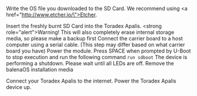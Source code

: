 Write the OS file you downloaded to the SD Card. We recommend using <a href=\"http://www.etcher.io/\">Etcher</a>.

Insert the freshly burnt SD Card into the Toradex Apalis.
<strong role=\"alert\">Warning!</strong> This will also completely erase internal storage media, so please make a backup first
Connect the carrier board to a host computer using a serial cable. (This step may differ based on what carrier board you have)
Power the module. Press SPACE when prompted by U-Boot to stop execution and run the following command `run sdboot`
The device is performing a shutdown. Please wait until all LEDs are off.
Remove the balenaOS installation media

Connect your Toradex Apalis to the internet. Power the Toradex Apalis device up.